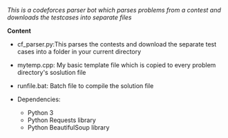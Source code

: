 *This is a codeforces parser bot which parses problems from a contest and downloads
the testcases into separate files*

**Content**

* cf_parser.py:This parses the contests and download the separate test cases into a folder in your
	      current directory
* mytemp.cpp: My basic template file which is copied to every problem directory's soslution file

* runfile.bat: Batch file to compile the solution file		
	
* Dependencies:
	* Python 3
	* Python Requests library
	* Python BeautifulSoup library

